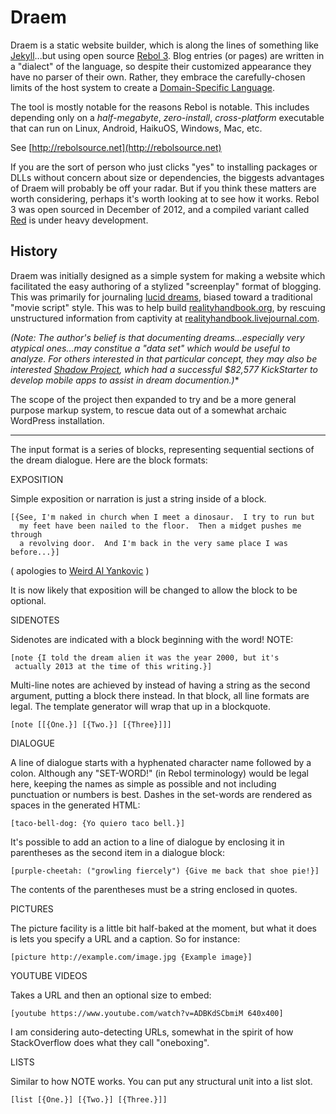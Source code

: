 # Draem

Draem is a static website builder, which is along the lines of something like [Jekyll](http://jekyllrb.com/)...but using open source [Rebol 3](http://en.wikipedia.org/wiki/Rebol).  Blog entries (or pages) are written in a "dialect" of the language, so despite their customized appearance they have no parser of their own.  Rather, they embrace the carefully-chosen limits of the host system to create a [Domain-Specific Language](http://en.wikipedia.org/wiki/Domain-specific_language).

The tool is mostly notable for the reasons Rebol is notable.  This includes depending only on a *half-megabyte*, *zero-install*, *cross-platform* executable that can run on Linux, Android, HaikuOS, Windows, Mac, etc.

See [http://rebolsource.net](http://rebolsource.net)

If you are the sort of person who just clicks "yes" to installing packages or DLLs without concern about size or dependencies, the biggests advantages of Draem will probably be off your radar.  But if you think these matters are worth considering, perhaps it's worth looking at to see how it works.  Rebol 3 was open sourced in December of 2012, and a compiled variant called [Red](http://red-lang.org) is under heavy development.


## History

Draem was initially designed as a simple system for making a website which facilitated the easy authoring of a stylized "screenplay" format of blogging.  This was primarily for journaling [lucid dreams](http://en.wikipedia.org/wiki/Lucid_dream), biased toward a traditional "movie script" style.  This was to help build [realityhandbook.org](http://realityhandbook.org), by rescuing unstructured information from captivity at [realityhandbook.livejournal.com](http://realityhandbook.livejournal.com).

*(Note: The author's belief is that documenting dreams...especially very atypical ones...may constitue a "data set" which would be useful to analyze.  For others interested in that particular concept, they may also be interested [Shadow Project](http://discovershadow.com/), which had a successful $82,577 KickStarter to develop mobile apps to assist in dream documention.)**

The scope of the project then expanded to try and be a more general purpose markup system, to rescue data out of a somewhat archaic WordPress installation.

---

The input format is a series of blocks, representing sequential sections of the dream dialogue.  Here are the block formats:

EXPOSITION

Simple exposition or narration is just a string inside of a block.

    [{See, I'm naked in church when I meet a dinosaur.  I try to run but
      my feet have been nailed to the floor.  Then a midget pushes me through
      a revolving door.  And I'm back in the very same place I was before...}]

( apologies to [Weird Al Yankovic](http://www.youtube.com/watch?v=K4fezNM7-Kk ) )

It is now likely that exposition will be changed to allow the block to be optional.


SIDENOTES

Sidenotes are indicated with a block beginning with the word! NOTE:

    [note {I told the dream alien it was the year 2000, but it's
     actually 2013 at the time of this writing.}]

Multi-line notes are achieved by instead of having a string as the second argument, putting a block there instead.  In that block, all line formats are legal.  The template generator will wrap that up in a blockquote.

    [note [[{One.}] [{Two.}] [{Three}]]]


DIALOGUE

A line of dialogue starts with a hyphenated character name followed by a colon.  Although any "SET-WORD!" (in Rebol terminology) would be legal here, keeping the names as simple as possible and not including punctuation or numbers is best.  Dashes in the set-words are rendered as spaces in the generated HTML:

    [taco-bell-dog: {Yo quiero taco bell.}]

It's possible to add an action to a line of dialogue by enclosing it in parentheses as the second item in a dialogue block:

    [purple-cheetah: ("growling fiercely") {Give me back that shoe pie!}]

The contents of the parentheses must be a string enclosed in quotes.


PICTURES

The picture facility is a little bit half-baked at the moment, but what it does is lets you specify a URL and a caption.  So for instance:

    [picture http://example.com/image.jpg {Example image}]
    

YOUTUBE VIDEOS

Takes a URL and then an optional size to embed:

    [youtube https://www.youtube.com/watch?v=ADBKdSCbmiM 640x400]

I am considering auto-detecting URLs, somewhat in the spirit of how StackOverflow does what they call "oneboxing".


LISTS

Similar to how NOTE works.  You can put any structural unit into a list slot.

    [list [{One.}] [{Two.}] [{Three.}]]
